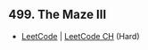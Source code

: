 ## 499. The Maze III

-  [LeetCode](https://leetcode.com/problems/the-maze-iii/) | [LeetCode CH](https://leetcode.cn/problems/the-maze-iii/) (Hard)
